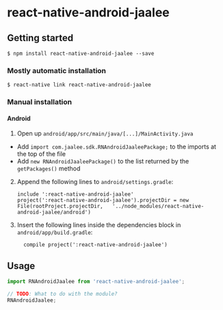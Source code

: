 
# react-native-android-jaalee

## Getting started

`$ npm install react-native-android-jaalee --save`

### Mostly automatic installation

`$ react-native link react-native-android-jaalee`

### Manual installation


#### Android

1. Open up `android/app/src/main/java/[...]/MainActivity.java`
  - Add `import com.jaalee.sdk.RNAndroidJaaleePackage;` to the imports at the top of the file
  - Add `new RNAndroidJaaleePackage()` to the list returned by the `getPackages()` method
2. Append the following lines to `android/settings.gradle`:
  	```
  	include ':react-native-android-jaalee'
  	project(':react-native-android-jaalee').projectDir = new File(rootProject.projectDir, 	'../node_modules/react-native-android-jaalee/android')
  	```
3. Insert the following lines inside the dependencies block in `android/app/build.gradle`:
  	```
      compile project(':react-native-android-jaalee')
  	```


## Usage
```javascript
import RNAndroidJaalee from 'react-native-android-jaalee';

// TODO: What to do with the module?
RNAndroidJaalee;
```
